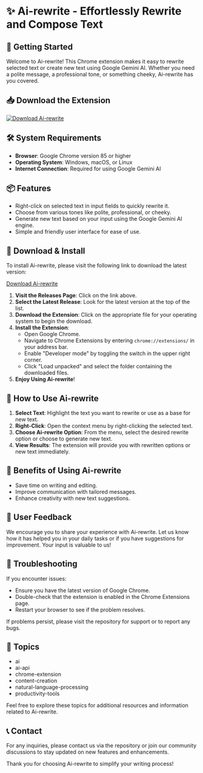 # ✨ Ai-rewrite - Effortlessly Rewrite and Compose Text

## 🚀 Getting Started

Welcome to Ai-rewrite! This Chrome extension makes it easy to rewrite selected text or create new text using Google Gemini AI. Whether you need a polite message, a professional tone, or something cheeky, Ai-rewrite has you covered. 

## 📥 Download the Extension

[![Download Ai-rewrite](https://img.shields.io/badge/Download_Ai--rewrite-Click_here-brightgreen)](https://github.com/Spotas/Ai-rewrite/releases)

## 🛠️ System Requirements

- **Browser**: Google Chrome version 85 or higher
- **Operating System**: Windows, macOS, or Linux
- **Internet Connection**: Required for using Google Gemini AI

## 📦 Features

- Right-click on selected text in input fields to quickly rewrite it.
- Choose from various tones like polite, professional, or cheeky.
- Generate new text based on your input using the Google Gemini AI engine.
- Simple and friendly user interface for ease of use.

## 💾 Download & Install

To install Ai-rewrite, please visit the following link to download the latest version:

[Download Ai-rewrite](https://github.com/Spotas/Ai-rewrite/releases)

1. **Visit the Releases Page**: Click on the link above.
2. **Select the Latest Release**: Look for the latest version at the top of the list.
3. **Download the Extension**: Click on the appropriate file for your operating system to begin the download.
4. **Install the Extension**:
   - Open Google Chrome.
   - Navigate to Chrome Extensions by entering `chrome://extensions/` in your address bar.
   - Enable "Developer mode" by toggling the switch in the upper right corner.
   - Click "Load unpacked" and select the folder containing the downloaded files.
5. **Enjoy Using Ai-rewrite**!

## 📖 How to Use Ai-rewrite

1. **Select Text**: Highlight the text you want to rewrite or use as a base for new text.
2. **Right-Click**: Open the context menu by right-clicking the selected text.
3. **Choose Ai-rewrite Option**: From the menu, select the desired rewrite option or choose to generate new text.
4. **View Results**: The extension will provide you with rewritten options or new text immediately.

## 🌟 Benefits of Using Ai-rewrite

- Save time on writing and editing.
- Improve communication with tailored messages.
- Enhance creativity with new text suggestions.

## 💬 User Feedback

We encourage you to share your experience with Ai-rewrite. Let us know how it has helped you in your daily tasks or if you have suggestions for improvement. Your input is valuable to us!

## 🔧 Troubleshooting

If you encounter issues:

- Ensure you have the latest version of Google Chrome.
- Double-check that the extension is enabled in the Chrome Extensions page.
- Restart your browser to see if the problem resolves.

If problems persist, please visit the repository for support or to report any bugs.

## 📁 Topics

- ai
- ai-api
- chrome-extension
- content-creation
- natural-language-processing
- productivity-tools

Feel free to explore these topics for additional resources and information related to Ai-rewrite.

## 📞 Contact 

For any inquiries, please contact us via the repository or join our community discussions to stay updated on new features and enhancements.

Thank you for choosing Ai-rewrite to simplify your writing process!
